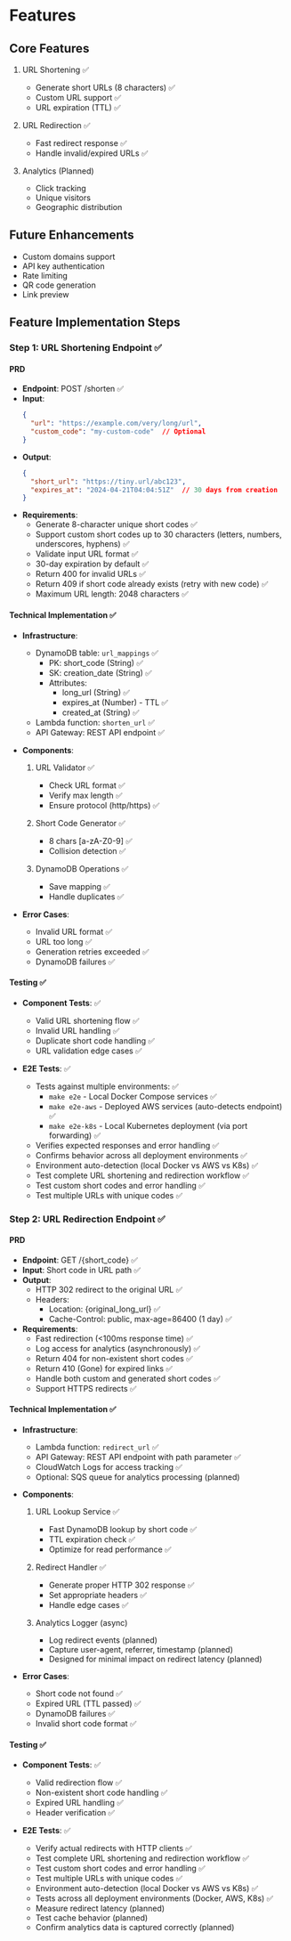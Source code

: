 # Features

## Core Features
1. URL Shortening ✅
   - Generate short URLs (8 characters) ✅
   - Custom URL support ✅
   - URL expiration (TTL) ✅

2. URL Redirection ✅
   - Fast redirect response ✅
   - Handle invalid/expired URLs ✅

3. Analytics (Planned)
   - Click tracking
   - Unique visitors
   - Geographic distribution

## Future Enhancements
- Custom domains support
- API key authentication
- Rate limiting
- QR code generation
- Link preview

## Feature Implementation Steps

### Step 1: URL Shortening Endpoint ✅

#### PRD
- **Endpoint**: POST /shorten ✅
- **Input**:
  ```json
  {
    "url": "https://example.com/very/long/url",
    "custom_code": "my-custom-code"  // Optional
  }
  ```
- **Output**:
  ```json
  {
    "short_url": "https://tiny.url/abc123",
    "expires_at": "2024-04-21T04:04:51Z"  // 30 days from creation
  }
  ```
- **Requirements**:
  - Generate 8-character unique short codes ✅
  - Support custom short codes up to 30 characters (letters, numbers, underscores, hyphens) ✅
  - Validate input URL format ✅
  - 30-day expiration by default ✅
  - Return 400 for invalid URLs ✅
  - Return 409 if short code already exists (retry with new code) ✅
  - Maximum URL length: 2048 characters ✅

#### Technical Implementation ✅
- **Infrastructure**:
  - DynamoDB table: `url_mappings` ✅
    - PK: short_code (String) ✅
    - SK: creation_date (String) ✅
    - Attributes:
      - long_url (String) ✅
      - expires_at (Number) - TTL ✅
      - created_at (String) ✅
  - Lambda function: `shorten_url` ✅
  - API Gateway: REST API endpoint ✅

- **Components**:
  1. URL Validator ✅
     - Check URL format ✅
     - Verify max length ✅
     - Ensure protocol (http/https) ✅

  2. Short Code Generator ✅
     - 8 chars [a-zA-Z0-9] ✅
     - Collision detection ✅

  3. DynamoDB Operations ✅
     - Save mapping ✅
     - Handle duplicates ✅

- **Error Cases**:
  - Invalid URL format ✅
  - URL too long ✅
  - Generation retries exceeded ✅
  - DynamoDB failures ✅

#### Testing ✅
- **Component Tests**: ✅
  - Valid URL shortening flow ✅
  - Invalid URL handling ✅
  - Duplicate short code handling ✅
  - URL validation edge cases ✅

- **E2E Tests**: ✅
  - Tests against multiple environments: ✅
    - `make e2e` - Local Docker Compose services ✅
    - `make e2e-aws` - Deployed AWS services (auto-detects endpoint) ✅
    - `make e2e-k8s` - Local Kubernetes deployment (via port forwarding) ✅
  - Verifies expected responses and error handling ✅
  - Confirms behavior across all deployment environments ✅
  - Environment auto-detection (local Docker vs AWS vs K8s) ✅
  - Test complete URL shortening and redirection workflow ✅
  - Test custom short codes and error handling ✅
  - Test multiple URLs with unique codes ✅

### Step 2: URL Redirection Endpoint ✅

#### PRD
- **Endpoint**: GET /{short_code} ✅
- **Input**: Short code in URL path ✅
- **Output**:
  - HTTP 302 redirect to the original URL ✅
  - Headers:
    - Location: {original_long_url} ✅
    - Cache-Control: public, max-age=86400 (1 day) ✅
- **Requirements**:
  - Fast redirection (<100ms response time) ✅
  - Log access for analytics (asynchronously) ✅
  - Return 404 for non-existent short codes ✅
  - Return 410 (Gone) for expired links ✅
  - Handle both custom and generated short codes ✅
  - Support HTTPS redirects ✅

#### Technical Implementation ✅
- **Infrastructure**:
  - Lambda function: `redirect_url` ✅
  - API Gateway: REST API endpoint with path parameter ✅
  - CloudWatch Logs for access tracking ✅
  - Optional: SQS queue for analytics processing (planned)

- **Components**:
  1. URL Lookup Service ✅
     - Fast DynamoDB lookup by short code ✅
     - TTL expiration check ✅
     - Optimize for read performance ✅

  2. Redirect Handler ✅
     - Generate proper HTTP 302 response ✅
     - Set appropriate headers ✅
     - Handle edge cases ✅

  3. Analytics Logger (async)
     - Log redirect events (planned)
     - Capture user-agent, referrer, timestamp (planned)
     - Designed for minimal impact on redirect latency (planned)

- **Error Cases**:
  - Short code not found ✅
  - Expired URL (TTL passed) ✅
  - DynamoDB failures ✅
  - Invalid short code format ✅

#### Testing ✅
- **Component Tests**: ✅
  - Valid redirection flow ✅
  - Non-existent short code handling ✅
  - Expired URL handling ✅
  - Header verification ✅

- **E2E Tests**: ✅
  - Verify actual redirects with HTTP clients ✅
  - Test complete URL shortening and redirection workflow ✅
  - Test custom short codes and error handling ✅
  - Test multiple URLs with unique codes ✅
  - Environment auto-detection (local Docker vs AWS vs K8s) ✅
  - Tests across all deployment environments (Docker, AWS, K8s) ✅
  - Measure redirect latency (planned)
  - Test cache behavior (planned)
  - Confirm analytics data is captured correctly (planned)

